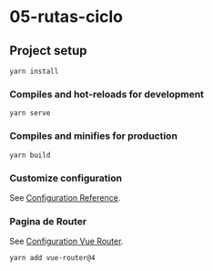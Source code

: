 # 05-rutas-ciclo

## Project setup
```
yarn install
```

### Compiles and hot-reloads for development
```
yarn serve
```

### Compiles and minifies for production
```
yarn build
```

### Customize configuration
See [Configuration Reference](https://cli.vuejs.org/config/).




### Pagina de Router

See [Configuration Vue Router](https://router.vuejs.org/installation.html#direct-download-cdn).


```
yarn add vue-router@4
```